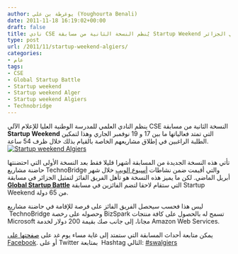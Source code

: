 ```yaml
---
author: يوغرطة بن علي (Youghourta Benali)
date: 2011-11-18 16:19:02+00:00
draft: false
title: نادي CSE يُنظم النسخة الثانية من مسابقة Startup Weekend في الجزائر
type: post
url: /2011/11/startup-weekend-algiers/
categories:
- عام
tags:
- CSE
- Global Startup Battle
- Startup weekend
- Startup weekend Alger
- Startup weekend Algiers
- Technobridge
---
```


ينظم النادي العلمي للمدرسة الوطنية العليا للإعلام الآلي CSE النسخة الثانية من مسابقة **Startup Weekend** التي تمتد فعالياتها ما بين 17 و 19 نوفمبر الجاري وهذا لتمكين الطلبة الراغبين في إطلاق مشاريعهم الخاصة بالقيام بذلك خلال ظرف 54 ساعة.[![Startup weekend Algiers](https://www.it-scoop.com/wp-content/uploads/2011/11/Stratup-Week-end-Alger.jpg)
](https://www.it-scoop.com/wp-content/uploads/2011/11/Stratup-Week-end-Alger.jpg)




تأتي هذه النسخة الجديدة من المسابقة أشهرا قليلا فقط بعد النسخة الأولى التي احتضنتها حاضنة مشاريع TechnoBridge والتي أقيمت ضمن نشاطات [أسبوع الويب](../2011/04/semaine-du-web-alger/) خلال شهر أبريل الماضي. لكن ما يميز هذه النسخة هو تأهل الفريق الفائز لتمثيل الجزائر في مسابقة [**Global Startup Battle**](http://globalstartupbattle.com/) التي ستقام لاحقا لتضم الفائزين في مسابقة Startup Weekend من 65 دولة.




ليس هذا فحسب سيحصل الفريق الفائز على فرصة للإقامة في حاضنة مشاريع  TechnoBridge وحصوله على رخصة BizSpark تسمح له بالحصول على كافة منتجات Microsoft مجانا، إلى جانب صك بقيمة 200 دولار لخدمة Amazon Web Services.




يمكن متابعة أحداث المسابقة التي ستمتد إلى غاية مساء يوم غد على [صفحتها على Facebook](https://www.facebook.com/StartupWeekendAlger). أو على Twitter بمتابعة  Hashtag التالي: [#swalgiers ](https://twitter.com/#!/search/swalgiers)
